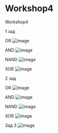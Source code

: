 # Workshop4
Workshop4

1 зад

OR
![image](https://github.com/RomanGleizer/Workshop4/assets/125725530/833bf281-f1f3-4c03-8f25-9789970f5d45)


AND
![image](https://github.com/RomanGleizer/Workshop4/assets/125725530/a2caa419-54a5-4736-a6f8-38aef96df3a6)

NAND
![image](https://github.com/RomanGleizer/Workshop4/assets/125725530/97bd1bdd-5147-4ef8-828f-dc813a0c808e)

XOR
![image](https://github.com/RomanGleizer/Workshop4/assets/125725530/165a1083-0e2f-4253-9361-b8ecb947c7d4)

2 зад

OR
![image](https://github.com/RomanGleizer/Workshop4/assets/125725530/82b1e41f-b20a-47b1-9682-128ba998382d)

AND
![image](https://github.com/RomanGleizer/Workshop4/assets/125725530/b7360fc7-418e-4dc5-8cfd-d5ea646a8ec3)

NAND
![image](https://github.com/RomanGleizer/Workshop4/assets/125725530/02cfd95d-38ac-49c2-be74-067ad4619121)

XOR
![image](https://github.com/RomanGleizer/Workshop4/assets/125725530/8fb4f20d-9d28-4337-9e40-98cffdc7c7a8)

Зад 3
![image](https://github.com/RomanGleizer/Workshop4/assets/125725530/74d4616b-b34e-47bb-ace2-c85953259057)

